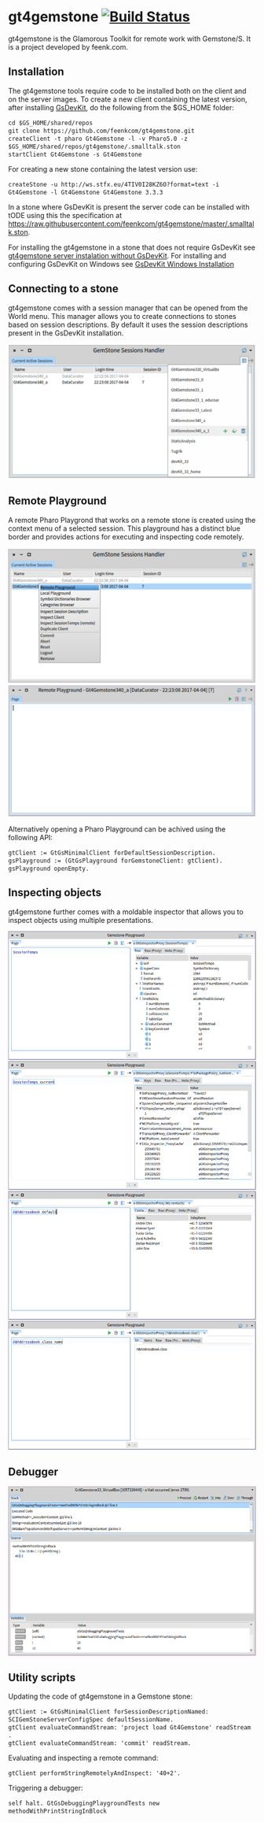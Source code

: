# gt4gemstone [![Build Status](https://travis-ci.org/feenkcom/gt4gemstone.png?branch=master)](https://travis-ci.org/feenkcom/gt4gemstone)
gt4gemstone is the Glamorous Toolkit for remote work with Gemstone/S. It is a project developed by feenk.com.

## Installation

The gt4gemstone tools require code to be installed both on the client and on the server images.
To create a new client containing the latest version, after installing [GsDevKit](https://github.com/GsDevKit/GsDevKit_home#installation), do the following from the $GS_HOME folder:

    cd $GS_HOME/shared/repos
    git clone https://github.com/feenkcom/gt4gemstone.git
    createClient -t pharo Gt4Gemstone -l -v Pharo5.0 -z $GS_HOME/shared/repos/gt4gemstone/.smalltalk.ston
    startClient Gt4Gemstone -s Gt4Gemstone

For creating a new stone containing the latest version use:

    createStone -u http://ws.stfx.eu/4TIV0I28KZ6O?format=text -i Gt4Gemstone -l Gt4Gemstone Gt4Gemstone 3.3.3

In a stone where GsDevKit is present the server code can be installed with tODE using this the specification at https://raw.githubusercontent.com/feenkcom/gt4gemstone/master/.smalltalk.ston.

For installing the gt4gemstone in a stone that does not require GsDevKit see [gt4gemstone server instalation without GsDevKit](doc/bareGemStoneInstallation.md). For installing and configuring GsDevKit on Windows see [GsDevKit Windows Installation](doc/windowsGsDevKitInstallation.md)

## Connecting to a stone

gt4gemstone comes with a session manager that can be opened from the World menu. This manager allows you to create connections to stones based on session descriptions. By default it uses the session descriptions present in the GsDevKit installation.

<img src="doc/gemstone-sessions-handler.png"/>

## Remote Playground

A remote Pharo Playgrond that works on a remote stone is created using the context menu of a selected session. This playground has a distinct blue border and provides actions for executing and inspecting code remotely.

<img src="doc/gemstone-session-handler-remote-playground.png">

<img src="doc/gemstone-playground.png">

Alternatively opening a Pharo Playground can be achived using the following API:

    gtClient := GtGsMinimalClient forDefaultSessionDescription.
    gsPlayground := (GtGsPlayground forGemstoneClient: gtClient).
    gsPlayground openEmpty.
    
## Inspecting objects

gt4gemstone further comes with a moldable inspector that allows you to inspect objects using multiple presentations.
    
<img src="doc/raw-inspector.png"/>

<img src="doc/dictionary-inspector.png"/>

<img src="doc/custom-inspector.png"/>

<img src="doc/string-inspector.png"/>
    
## Debugger

<img src="doc/basic-debugger.png"/>


## Utility scripts

Updating the code of gt4gemstone in a Gemstone stone:

    gtClient := GtGsMinimalClient forSessionDescriptionNamed: SCIGemStoneServerConfigSpec defaultSessionName.
    gtClient evaluateCommandStream: 'project load Gt4Gemstone' readStream .
    gtClient evaluateCommandStream: 'commit' readStream.

Evaluating and inspecting a remote command:

    gtClient performStringRemotelyAndInspect: '40+2'.

Triggering a debugger:

    self halt. GtGsDebuggingPlaygroundTests new methodWithPrintStringInBlock
